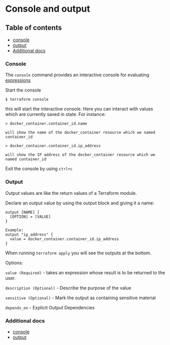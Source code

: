 # Console and output

## Table of contents
* [console](#console)
* [output](#output)
* [Additional docs](#additional-docs)

### Console
The `console` command provides an interactive console for evaluating [expressions](https://www.terraform.io/docs/configuration/expressions.html)

Start the console
```
$ terraform console
```
this will start the interactive console. Here you can interact with values which are currently saved in state.
For instance:
```
> docker_container.container_id.name

will show the name of the docker_container resource which we named container_id

> docker_container.container_id.ip_address

will show the IP address of the docker_container resource which we named container_id
```

Exit the console by using `ctrl+c`

### Output
Output values are like the return values of a Terraform module.

Declare an output value by using the output block and giving it a name:
```
output [NAME] {
  [OPTION] = [VALUE]
}

Example:
output "ip_address" {
  value = docker_container.container_id.ip_address
}
```
When running `terraform apply` you will see the outputs at the bottom.

Options:

`value (Required)` - takes an expression whose result is to be returned to the user.

`description (Optional)` - Describe the purpose of the value

`sensitive (Optional)` - Mark the output as containing sensitive material

`depends_on` - Explicit Output Dependencies

### Additional docs
* [console](https://www.terraform.io/docs/commands/console.html)
* [output](https://www.terraform.io/docs/configuration/outputs.html)